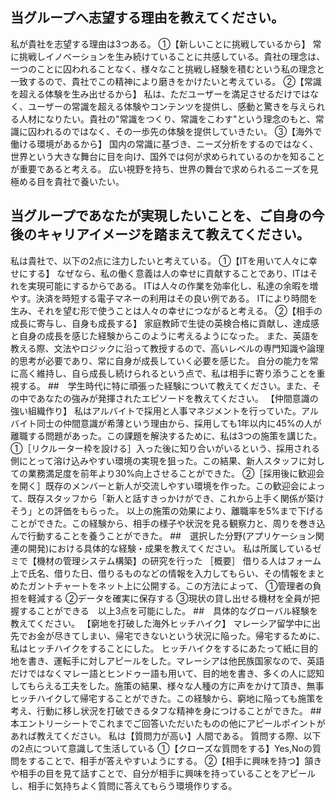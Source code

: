 ## 当グループへ志望する理由を教えてください。
私が貴社を志望する理由は3つある。
①【新しいことに挑戦しているから】
常に挑戦しイノベーションを生み続けていることに共感している。貴社の理念は、一つのことに囚われることなく、様々なこと挑戦し経験を積むという私の理念と一致するので、貴社でこの精神により磨きをかけたいと考えている。
②【常識を超える体験を生み出せるから】
私は、ただユーザーを満足させるだけではなく、ユーザーの常識を超える体験やコンテンツを提供し、感動と驚きを与えられる人材になりたい。貴社の"常識をつくり、常識をこわす"という理念のもと、常識に囚われるのではなく、その一歩先の体験を提供していきたい。
③【海外で働ける環境があるから】
国内の常識に基づき、ニーズ分析をするのではなく、世界という大きな舞台に目を向け、国外では何が求められているのかを知ることが重要であると考える。
広い視野を持ち、世界の舞台で求められるニーズを見極める目を貴社で養いたい。
## 当グループであなたが実現したいことを、ご自身の今後のキャリアイメージを踏まえて教えてください。
私は貴社で、以下の2点に注力したいと考えている。
①【ITを用いて人々に幸せにする】
なぜなら、私の働く意義は人の幸せに貢献することであり、ITはそれを実現可能にするからである。
ITは人々の作業を効率化し、私達の余暇を増やす。決済を時短する電子マネーの利用はその良い例である。
ITにより時間を生み、それを望む形で使うことは人々の幸せにつながると考える。
②【相手の成長に寄与し、自身も成長する】
家庭教師で生徒の英検合格に貢献し、達成感と自身の成長を感じた経験からこのように考えるようになった。
また、英語を教える際、文法やロジックに沿って教授するので、高いレベルの専門知識や論理的思考が必要であり、常に自身が成長していく必要を感じた。
自分の能力を常に高く維持し、自ら成長し続けられるという点で、私は相手に寄り添うことを重視する。
##　学生時代に特に頑張った経験について教えてください。また、その中であなたの強みが発揮されたエピソードを教えてください。
【仲間意識の強い組織作り】
  私はアルバイトで採用と人事マネジメントを行っていた。アルバイト同士の仲間意識が希薄という理由から、採用しても1年以内に45%の人が離職する問題があった。この課題を解決するために、私は3つの施策を講じた。
  ①［リクルーター枠を設ける］入った後に知り合いがいるという、採用される側にとって溶け込みやすい環境の実現を狙った。この結果、新人スタッフに対しての業務満足度を前年より30%向上させることができた。
  ②［採用後に歓迎会を開く］既存のメンバーと新人が交流しやすい環境を作った。この歓迎会によって、既存スタッフから「新人と話すきっかけができ、これから上手く関係が築けそう」との評価をもらった。
  以上の施策の効果により、離職率を5%まで下げることができた。この経験から、相手の様子や状況を見る観察力と、周りを巻き込んで行動することを養うことができた。
##　選択した分野(アプリケーション関連の開発)における具体的な経験・成果を教えてください。
私は所属しているゼミで【機材の管理システム構築】の研究を行った
［概要］
借りる人はフォーム上で氏名、借りた日、借りるものなどの情報を入力してもらい、その情報をまとめたガントチャートをネット上に公開する。この方法によって、
①管理者の負担を軽減する
②データを確実に保存する
③現状の貸し出せる機材を全員が把握することができる　以上3点を可能にした。
##　具体的なグローバル経験を教えてください。
【窮地を打破した海外ヒッチハイク】
マレーシア留学中に出先でお金が尽きてしまい、帰宅できないという状況に陥った。帰宅するために、私はヒッチハイクをすることにした。
ヒッチハイクをするにあたって紙に目的地を書き、運転手に対しアピールをした。マレーシアは他民族国家なので、英語だけではなくマレー語とヒンドゥー語も用いて、目的地を書き、多くの人に認知してもらえる工夫をした。施策の結果、様々な人種の方に声をかけて頂き、無事ヒッチハイクして帰宅することができた。この経験から、窮地に陥っても施策を考え、行動に移し状況を打破できるタフな精神を身につけることができた。
##　本エントリーシートでこれまでご回答いただいたものの他にアピールポイントがあれば教えてください。
私は【質問力が高い】人間である。
質問する際、以下の2点について意識して生活している
①【クローズな質問をする】Yes,Noの質問をすることで、相手が答えやすいようにする。
②【相手に興味を持つ】頷きや相手の目を見て話すことで、自分が相手に興味を持っていることをアピールし、相手に気持ちよく質問に答えてもらう環境作りする。
